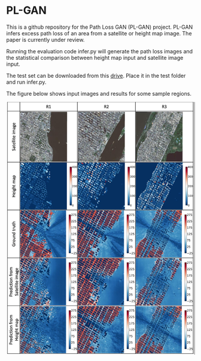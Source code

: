 # PL-GAN 

This is a github repository for the Path Loss GAN (PL-GAN) project. PL-GAN infers excess path loss of an area from a satellite or height map image. The paper is currently under review.  

Running the evaluation code infer.py will generate the path loss images and the statistical comparison between height map input and satellite image input.

The test set can be downloaded from this [drive](https://drive.google.com/drive/folders/1DgGqWcX1VYvIf8YDjjmr6WHAO1bJBvUN?usp=sharing). 
Place it in the test folder and run infer.py.

The figure below shows input images and results for some sample regions.

![](paper_table.png)
